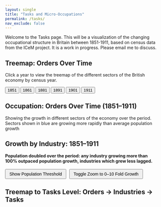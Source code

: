 ```yaml
---
layout: single
title: "Tasks and Micro-Occupations"
permalink: /tasks/
nav_exclude: false
---
```


Welcome to the Tasks page. This will be a visualization of the changing occupational structure in Britain between 1851-1911, based on census data from the ICeM project. It is a work in progress. Please email me to discuss. 

<script src="https://d3js.org/d3.v7.min.js"></script>

<!-- 1. This section creates the heading and buttons for selecting the year -->
<h2>Treemap: Orders Over Time</h2>
<p>Click a year to view the treemap of the different sectors of the British economy by census year.</p>

<!-- 2. Year selection buttons - each one calls the loadYear(year) JavaScript function -->
<div style="margin-bottom: 1em;">
  <button onclick="loadYear(1851)">1851</button>
  <button onclick="loadYear(1861)">1861</button>
  <button onclick="loadYear(1881)">1881</button>
  <button onclick="loadYear(1891)">1891</button>
  <button onclick="loadYear(1901)">1901</button>
  <button onclick="loadYear(1911)">1911</button>
</div>

<!-- 3. This div is the container where the treemap SVG (scalable Vector Graphics) will be inserted -->
<div id="treemap-time"></div>

<!-- 4. This is the JavaScript code that creates and inserts the SVG treemap -->
<script>
  // 4a. Basic settings and setup
  const width = 960;
  const height = 600;
  const color = d3.scaleOrdinal([
  "#5C6BC0", "#42A5F5", "#26A69A", "#9CCC65", "#FFCA28",
  "#EF5350", "#AB47BC", "#8D6E63", "#78909C", "#FF7043",
  "#66BB6A", "#D4E157", "#FFA726", "#29B6F6", "#BDBDBD"
]);
  // Create and append the SVG canvas to the container div
  const svg = d3.select("#treemap-time")
    .append("svg")
    .attr("viewBox", [0, 0, width, height])
    .style("font-family", "sans-serif")
    .style("font-size", "14px");

  // 4b. Function to load a given year's data and render the treemap
  function loadYear(year) {
    console.log(`Loading year: ${year}`);

    // Load the relevant JSON file
    d3.json(`/assets/data/orders_${year}.json`).then(data => {
      // Create a hierarchy from the data
      const root = d3.hierarchy(data)
        .sum(d => d.size || 0)
        .sort((a, b) => b.value - a.value);

      // Compute the treemap layout
      d3.treemap()
        .size([width, height])
        .paddingInner(2)(root);

      // Clear previous nodes
      svg.selectAll("*").remove();

      // Create groups for each top-level node (Orders)
      const nodes = svg.selectAll("g")
        .data(root.children)
        .join("g")
        .attr("transform", d => `translate(${d.x0},${d.y0})`);

      // Draw rectangles
      nodes.append("rect")
        .attr("width", d => d.x1 - d.x0)
        .attr("height", d => d.y1 - d.y0)
        .attr("fill", d => color(d.data.name));

      // Add labels
      nodes.append("text")
        .attr("x", 4)
        .attr("y", 18)
        .text(d => d.data.name)
        .attr("fill", "white");
    }).catch(err => {
      console.error("Error loading JSON:", err);
    });
  }

  // 4c. Initial load when the page first loads
  document.addEventListener("DOMContentLoaded", function () {
    loadYear(1851); // Show 1851 data by default
  });
</script>



<!-- ===================== -->
<!-- Section 2: Growth by Order -->
<!-- ==================== -->

<!-- D3.js library -->
<script src="https://d3js.org/d3.v7.min.js"></script>

<h2>Occupation: Orders Over Time (1851–1911)</h2>
<p> Showing the growth in different sectors of the economy over the period. Sectors shown in blue are growing more rapidly than average population growth</p>

<div id="growth-chart" style="margin-top: 2em;"></div>

<script>
document.addEventListener("DOMContentLoaded", function () {
  const width = 800;
  const height = 600;
  const margin = {top: 20, right: 20, bottom: 30, left: 150};

  d3.csv("/assets/data/Orders.csv", d3.autoType).then(data => {
    // Sort all orders by growth
    const allOrders = data.sort((a, b) => d3.descending(a.fold_growth_1851_1911, b.fold_growth_1851_1911));

    const svg = d3.select("#growth-chart")
      .append("svg")
      .attr("width", width)
      .attr("height", height)
      .append("g")
      .attr("transform", `translate(${margin.left},${margin.top})`);

    const x = d3.scaleLinear()
      .domain([0, d3.max(allOrders, d => d.fold_growth_1851_1911)]).nice()
      .range([0, width - margin.left - margin.right]);

    const y = d3.scaleBand()
      .domain(allOrders.map(d => d.order))
      .range([0, height - margin.top - margin.bottom])
      .padding(0.2);

    // Y Axis
    svg.append("g")
      .call(d3.axisLeft(y).tickSize(0))
      .selectAll("text")
      .style("font-size", "13px")
      .style("font-family", "sans-serif");

    // X Axis
    svg.append("g")
      .attr("transform", `translate(0,${height - margin.top - margin.bottom})`)
      .call(d3.axisBottom(x).ticks(4))
      .selectAll("text")
      .style("font-size", "12px")
      .style("font-family", "sans-serif");

    // Bars
    const bars = svg.selectAll(".bar")
      .data(allOrders)
      .join("rect")
      .attr("class", "bar")
      .attr("y", d => y(d.order))
      .attr("height", y.bandwidth())
      .attr("x", 0)
      .attr("width", d => x(d.fold_growth_1851_1911))
      .attr("fill", d => d.fold_growth_1851_1911 >= 2 ? "#6BAED6" : "#FD8D3C"); // blue if above pop growth, orange otherwise

    // Tooltip
    const tooltip = d3.select("body")
      .append("div")
      .style("position", "absolute")
      .style("background", "white")
      .style("border", "1px solid #ccc")
      .style("padding", "8px 12px")
      .style("border-radius", "5px")
      .style("pointer-events", "none")
      .style("font-size", "14px")
      .style("visibility", "hidden")
      .style("box-shadow", "0 2px 6px rgba(0,0,0,0.2)");

    bars.on("mouseover", function (event, d) {
        tooltip.style("visibility", "visible").text(`${d.order}: ${d.fold_growth_1851_1911.toFixed(2)}×`);
        d3.select(this).attr("fill", "#3182BD");
      })
      .on("mousemove", function (event) {
        tooltip
          .style("left", (event.pageX + 10) + "px")
          .style("top", (event.pageY - 20) + "px");
      })
      .on("mouseout", function (event, d) {
        tooltip.style("visibility", "hidden");
        d3.select(this).attr("fill", d => d.fold_growth_1851_1911 >= 2 ? "#6BAED6" : "#FD8D3C");
      });
  });
});
</script>

<!-- ===================== -->
<!-- Section 3: Growth by Industry -->
<!-- ===================== -->


<script src="https://d3js.org/d3.v7.min.js"></script>

<!-- 1. Headings and explanation -->
<h2>Growth by Industry: 1851–1911</h2>

<!-- 2. Container for the scatterplot -->
<div id="scatterplot"></div>

<!-- 3. Buttons below graph, side by side -->
<h4 style="margin-top: 1em;">
  Population doubled over the period: any industry growing more than 100% outpaced population growth, industries which grew less lagged.
</h4>

<div style="display: flex; gap: 10px; margin-top: 1em;">
  <button onclick="showThreshold()" style="padding: 6px 12px; font-size: 14px;">
    Show Population Threshold
  </button>

  <button onclick="toggleZoom()" style="padding: 6px 12px; font-size: 14px;">
    Toggle Zoom to 0–10 Fold Growth
  </button>
</div>

<!-- 4. Scatterplot Script -->
<script>
document.addEventListener("DOMContentLoaded", function () {
  const margin = {top: 20, right: 30, bottom: 50, left: 60};
  const width = 960 - margin.left - margin.right;
  const height = 500 - margin.top - margin.bottom;

  const svg = d3.select("#scatterplot")
    .append("svg")
    .attr("viewBox", [0, 0, width + margin.left + margin.right, height + margin.top + margin.bottom])
    .append("g")
    .attr("transform", `translate(${margin.left},${margin.top})`);

  const tooltip = d3.select("body")
    .append("div")
    .attr("class", "tooltip")
    .style("position", "absolute")
    .style("background", "white")
    .style("border", "1px solid #ccc")
    .style("padding", "8px 12px")
    .style("border-radius", "5px")
    .style("pointer-events", "none")
    .style("font-size", "15px")
    .style("font-weight", "bold")
    .style("visibility", "hidden")
    .style("box-shadow", "0 2px 6px rgba(0,0,0,0.2)");

  d3.csv("/assets/data/Industry.csv", d3.autoType).then(data => {
    // Clean data: remove rows with missing or invalid fold_growth
    data = data.filter(d => d.fold_growth != null && !isNaN(d.fold_growth));
   
    const x = d3.scaleLog()
      .domain(d3.extent(data, d => d.final_size).map(d => d > 0 ? d : 1)) // avoid log(0)
      .nice()
      .range([0, width]);

    const y = d3.scaleLinear()
      .domain(d3.extent(data, d => d.fold_growth)).nice()
      .range([height, 0]);

    // Save variables globally
    window._scatter_x = x;
    window._scatter_y = y;
    window._scatter_svg = svg;
    window._scatter_data = data;
    window._scatter_margin = margin;
    window._scatter_width = width;
    window._scatter_height = height;

    // Axes
    svg.append("g")
      .attr("transform", `translate(0,${height})`)
      .attr("class", "x-axis")
      .call(d3.axisBottom(x).ticks(10, "~s"));

    svg.append("g")
      .attr("class", "y-axis")
      .call(d3.axisLeft(y));

    // Axis Labels
    svg.append("text")
      .attr("x", width / 2)
      .attr("y", height + 40)
      .attr("text-anchor", "middle")
      .text("Log of Final Size of Industry");

    svg.append("text")
      .attr("transform", "rotate(-90)")
      .attr("x", -height / 2)
      .attr("y", -45)
      .attr("text-anchor", "middle")
      .text("Fold Increase (1851–1911)");

    // Hidden threshold line
    svg.append("line")
      .attr("class", "threshold-line")
      .attr("x1", 0)
      .attr("x2", width)
      .attr("y1", y(2))
      .attr("y2", y(2))
      .attr("stroke", "grey")
      .attr("stroke-width", 1.5)
      .attr("stroke-dasharray", "5,5")
      .style("visibility", "hidden");

    svg.append("text")
      .attr("class", "threshold-text")
      .attr("x", width - 10)
      .attr("y", y(2) - 6)
      .attr("text-anchor", "end")
      .style("fill", "grey")
      .style("font-size", "12px")
      .style("visibility", "hidden")
      .text("Population doubled");

    // Data Points
    svg.selectAll("circle")
      .data(data)
      .join("circle")
      .attr("cx", d => x(d.final_size))
      .attr("cy", d => y(d.fold_growth))
      .attr("r", 6)
      .attr("fill", "#6BAED6")
      .on("mouseover", function (event, d) {
        const label = (d.industry && d.industry !== "NaN") ? d.industry : `Occ ${d.occode}`;
        tooltip.style("visibility", "visible").text(label);
        d3.select(this).attr("stroke", "black").attr("stroke-width", 1.5);
      })
      .on("mousemove", function (event) {
        tooltip
          .style("left", (event.pageX + 10) + "px")
          .style("top", (event.pageY - 20) + "px");
      })
      .on("mouseout", function () {
        tooltip.style("visibility", "hidden");
        d3.select(this).attr("stroke", null);
      });
  });

  // Buttons
  window.showThreshold = function() {
    d3.selectAll(".threshold-line").style("visibility", "visible");
    d3.selectAll(".threshold-text").style("visibility", "visible");
  }

  let zoomed = false;
  window.toggleZoom = function() {
    const svg = window._scatter_svg;
    const y = window._scatter_y;
    const data = window._scatter_data;

    if (!zoomed) {
      y.domain([0, 10]);
      zoomed = true;
    } else {
      y.domain(d3.extent(data, d => d.fold_growth)).nice();
      zoomed = false;
    }

    svg.select(".y-axis")
      .transition()
      .duration(750)
      .call(d3.axisLeft(y));

    svg.selectAll("circle")
      .transition()
      .duration(750)
      .attr("cy", d => y(d.fold_growth));

    // 🛠️ Fix threshold line position too
    svg.selectAll(".threshold-line")
      .transition()
      .duration(750)
      .attr("y1", y(2))
      .attr("y2", y(2));

    svg.selectAll(".threshold-text")
      .transition()
      .duration(750)
      .attr("y", y(2) - 6);
  }

});
</script>









<h2>Treemap to Tasks Level: Orders → Industries → Tasks </h2>

<!-- Treemap container -->
<div id="treemap"></div>

<!-- Line chart title and container -->
<h3 id="image-title" style="margin-top: 2em; text-align: center;"></h3>
<div id="task-image-container" style="margin-top: 30px; text-align: center;">
  <img id="task-image" src="" alt="" style="max-width: 100%; display: none; border: 1px solid #ccc;" />
</div>

<script>
document.addEventListener("DOMContentLoaded", function () {
  const width = 960;
  const height = 600;
  const color = d3.scaleOrdinal(d3.schemeCategory10);

  const svg = d3.select("#treemap")
    .append("svg")
    .attr("viewBox", [0, 0, width, height])
    .style("font-family", "sans-serif")
    .style("font-size", "14px");

  const group = svg.append("g");

  Promise.all([
    d3.json("/assets/data/Tasks.json") // ✅ Load treemap data
  ]).then(([treemapData]) => {

    const fullRoot = d3.hierarchy(treemapData)
      .sum(d => d.size || 0)
      .sort((a, b) => b.value - a.value);

    d3.treemap()
      .size([width, height])
      .paddingInner(2)(fullRoot);

    draw(fullRoot);
    console.log("Calling draw() on fullRoot:", fullRoot);


    function draw(activeNode) {
      group.selectAll("*").remove();

      const level = activeNode.depth;
      const parent = activeNode.parent;
      const siblings = parent ? parent.children : fullRoot.children;
      console.log("Siblings at level", activeNode.depth, ":", siblings);


      const boxes = group.selectAll("g")
        .data(siblings)
        .join("g")
        .attr("transform", d => `translate(${d.x0},${d.y0})`)
        .style("cursor", d => d.children ? "pointer" : "default")
        .on("click", (event, d) => {
          event.stopPropagation();
          if (d.children) {
            draw(d); // ✅ Drill deeper
          }
        });

      boxes.append("rect")
        .attr("width", d => d.x1 - d.x0)
        .attr("height", d => d.y1 - d.y0)
        .attr("fill", d => {
          if (d === activeNode) {
            const top = d.ancestors().slice(-2)[0]?.data.name || d.data.name;
            return color(top);
          }
          return level === 1 ? "#ddd" : "#aaa";
        })
        .attr("stroke", "#fff");

      boxes.append("text")
        .attr("x", 4)
        .attr("y", 18)
        .text(d => {
         const name = d.data.name;
         if (!name) return "";
         const parts = name.split("_");
         return parts.length > 1 ? parts[1] : name;
         })
        .attr("fill", d => d === activeNode ? "white" : "#444")
        .style("pointer-events", "none");

      if (activeNode.children) {
        const inner = group.append("g");

        inner.selectAll("g")
          .data(activeNode.children)
          .join("g")
          .attr("transform", d => `translate(${d.x0},${d.y0})`)
          .style("cursor", d => d.children ? "pointer" : "default")
          .on("click", (event, d) => {
           event.stopPropagation();

           if (d.children) {
            draw(d); // drill down if it's not a task yet
           } else {
             // Load PNG chart for task
             const taskCode = d.data.name;
             document.getElementById("image-title").textContent = `Chart for ${taskCode}`;
             const imagePath = `/assets/task_charts/${taskCode}.png`;

             const img = document.getElementById("task-image");
             img.src = imagePath;
             img.alt = `Chart for ${taskCode}`;
             img.style.display = "block";

             // Hide if image doesn't exist
             img.onerror = () => {
             img.style.display = "none";
             };
            }
          }) 
          .call(g => {
            g.append("rect")
              .attr("width", d => d.x1 - d.x0)
              .attr("height", d => d.y1 - d.y0)
              .attr("fill", () => color(activeNode.data.name))
              .attr("stroke", "#fff");

            g.append("text")
              .attr("x", 4)
              .attr("y", 18)
              .text(d => {
              const name = d.data.name;
              if (!name) return "";

              const width = d.x1 - d.x0;
              const height = d.y1 - d.y0;

              // Hide label if box is too small
              if (width < 20 || height < 12) return "";

              const parts = name.split("_");
              return parts.length > 1 ? parts[1] : name;
              })
              .attr("fill", "white")
              .style("font-size", "12px")
              .style("pointer-events", "none");
          });

        svg.on("click", () => {
          if (activeNode.parent) draw(activeNode.parent);
        });
      }
    }
  }); 
});


</script>



